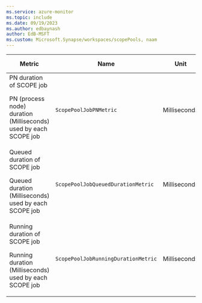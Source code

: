 ```yaml
---
ms.service: azure-monitor
ms.topic: include
ms.date: 09/19/2023
ms.author: edbaynash
author: EdB-MSFT
ms.custom: Microsoft.Synapse/workspaces/scopePools, naam
---
```

  
  
|Metric|Name|Unit|Aggregation|Dimensions|Time Grains|DS Export|
|---|---|---|---|---|---|---|
|PN duration of SCOPE job<p><p>PN (process node) duration (Milliseconds) used by each SCOPE job |`ScopePoolJobPNMetric` |Milliseconds |Maximum, Minimum, Average, Total, Count |JobType, JobResult|PT1M |Yes|
|Queued duration of SCOPE job<p><p>Queued duration (Milliseconds) used by each SCOPE job |`ScopePoolJobQueuedDurationMetric` |Milliseconds |Maximum, Minimum, Average, Total, Count |JobType|PT1M |Yes|
|Running duration of SCOPE job<p><p>Running duration (Milliseconds) used by each SCOPE job |`ScopePoolJobRunningDurationMetric` |Milliseconds |Maximum, Minimum, Average, Total, Count |JobType, JobResult|PT1M |Yes|